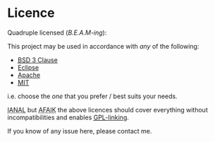 # Licence

Quadruple licensed (_B.E.A.M-ing_):

This project may be used in accordance with _any_ of the following:
 
* <a href="https://opensource.org/licenses/BSD-3-Clause"><abbr title="Berkeley Software Distribution">BSD</abbr> 3 Clause</a>
* <a href="https://www.eclipse.org/legal/epl-v10.html">Eclipse</a>
* <a href="https://www.apache.org/licenses/LICENSE-2.0">Apache</a>
* <a href="https://opensource.org/licenses/MIT"><abbr title="Massachusetts Institute of Technology">MIT</abbr></a>

i.e. choose the _one_ that you prefer / best suits your needs.

<abbr title="I am not a lawyer">IANAL</abbr> but 
<abbr title="As far as I know">AFAIK</abbr> the above licences should cover everything without incompatibilities and enables 
<a href="https://en.wikipedia.org/wiki/GPL_linking_exception"><abbr title="GNU General Public License">GPL</abbr>-linking</a>.


If you know of any issue here, please contact me. 